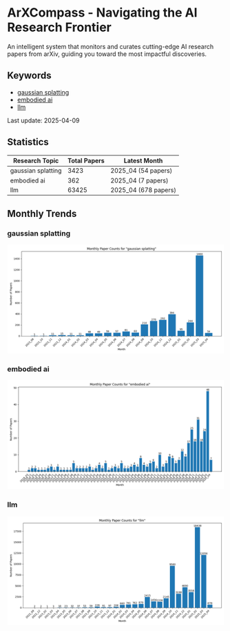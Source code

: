 # ArXCompass - Navigating the AI Research Frontier
An intelligent system that monitors and curates cutting-edge AI research papers from arXiv, guiding you toward the most impactful discoveries.

## Keywords

- [gaussian splatting](gaussian_splatting/)
- [embodied ai](embodied_ai/)
- [llm](llm/)

Last update: 2025-04-09

## Statistics

| Research Topic | Total Papers | Latest Month |
| --- | --- | --- |
| gaussian splatting | 3423 | 2025_04 (54 papers) |
| embodied ai | 362 | 2025_04 (7 papers) |
| llm | 63425 | 2025_04 (678 papers) |

## Monthly Trends

### gaussian splatting

![Monthly Paper Counts for gaussian splatting](gaussian_splatting/monthly_stats.png)

### embodied ai

![Monthly Paper Counts for embodied ai](embodied_ai/monthly_stats.png)

### llm

![Monthly Paper Counts for llm](llm/monthly_stats.png)

